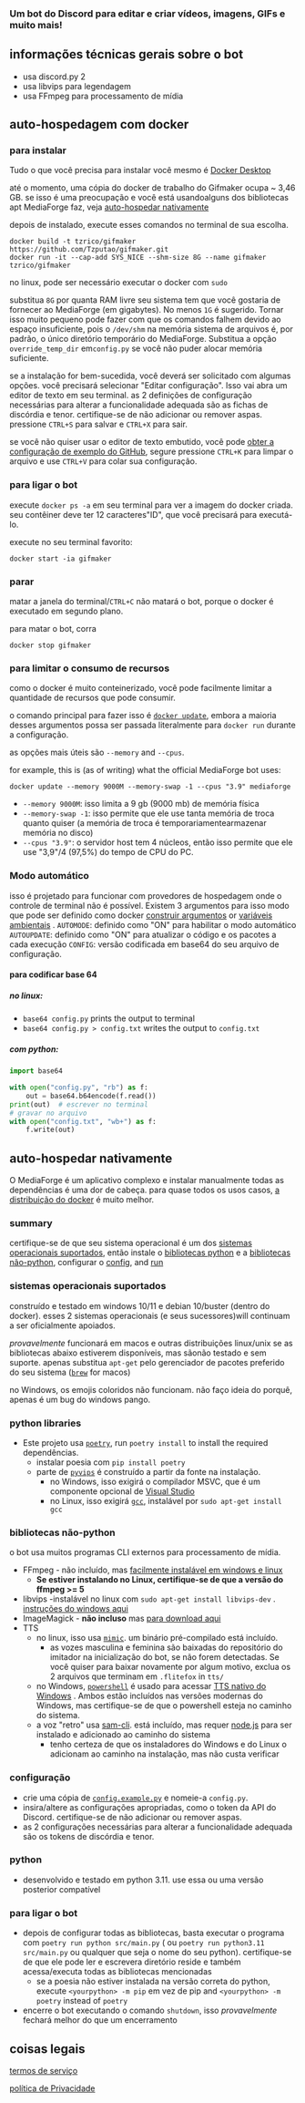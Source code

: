 ### Um bot do Discord para editar e criar vídeos, imagens, GIFs e muito mais!

## informações técnicas gerais sobre o bot

- usa discord.py 2
- usa libvips para legendagem
- usa FFmpeg para processamento de mídia

## auto-hospedagem com docker

### para instalar

Tudo o que você precisa para instalar você mesmo é [Docker Desktop](https://docs.docker.com/get-docker/)

até o momento, uma cópia do docker de trabalho do Gifmaker ocupa ~ 3,46 GB. se isso é uma preocupação e você está usandoalguns dos
bibliotecas apt MediaForge faz, veja [auto-hospedar nativamente](#to-self-host-natively)

depois de instalado, execute esses comandos no terminal de sua escolha.

```shell
docker build -t tzrico/gifmaker https://github.com/Tzputao/gifmaker.git
docker run -it --cap-add SYS_NICE --shm-size 8G --name gifmaker tzrico/gifmaker
```

no linux, pode ser necessário executar o docker com `sudo`

substitua `8G` por quanta RAM livre seu sistema tem que você gostaria de fornecer ao MediaForge (em gigabytes). No menos `1G`
é sugerido. Tornar isso muito pequeno pode fazer com que os comandos falhem devido ao espaço insuficiente, pois o `/dev/shm` na memória
sistema de arquivos é, por padrão, o único diretório temporário do MediaForge. Substitua a opção `override_temp_dir` em`config.py`
se você não puder alocar memória suficiente.

se a instalação for bem-sucedida, você deverá ser solicitado com algumas opções. você precisará selecionar "Editar configuração". Isso vai
abra um editor de texto em seu terminal. as 2 definições de configuração necessárias para alterar a funcionalidade adequada são as
fichas de discórdia e tenor. certifique-se de não adicionar ou remover aspas. pressione `CTRL+S` para salvar e `CTRL+X` para sair.

se você não quiser usar o editor de texto embutido, você pode [obter a configuração de exemplo do GitHub](config.example.py), segure
pressione `CTRL+K` para limpar o arquivo e use `CTRL+V` para colar sua configuração.

### para ligar o bot

execute `docker ps -a` em seu terminal para ver a imagem do docker criada. seu contêiner deve ter 12 caracteres"ID",
que você precisará para executá-lo.

execute no seu terminal favorito:

```shell
docker start -ia gifmaker
```

### parar

matar a janela do terminal/`CTRL+C` não matará o bot, porque o docker é executado em segundo plano.

para matar o bot, corra

```shell
docker stop gifmaker
```

### para limitar o consumo de recursos

como o docker é muito conteinerizado, você pode facilmente limitar a quantidade de recursos que pode consumir.

o comando principal para fazer isso é [`docker update`](https://docs.docker.com/engine/reference/commandline/update/#usage),
embora a maioria desses argumentos possa ser passada literalmente para `docker run` durante a configuração.

as opções mais úteis são `--memory` and `--cpus`.

for example, this is (as of writing) what the official MediaForge bot uses:

```shell
docker update --memory 9000M --memory-swap -1 --cpus "3.9" mediaforge
```

- `--memory 9000M`: isso limita a 9 gb (9000 mb) de memória física
- `--memory-swap -1`: isso permite que ele use tanta memória de troca quanto quiser (a memória de troca é temporariamentearmazenar memória
  no disco)
- `--cpus "3.9"`: o servidor host tem 4 núcleos, então isso permite que ele use "3,9"/4 (97,5%) do tempo de CPU do PC.

### Modo automático

isso é projetado para funcionar com provedores de hospedagem onde o controle de terminal não é possível. Existem 3 argumentos para isso
modo que pode ser definido como
docker [construir argumentos](https://docs.docker.com/engine/reference/commandline/build/#set-build-time-variables---build-arg)
or [variáveis ​​ambientais](https://docs.docker.com/engine/reference/commandline/run/#set-environment-variables--e---env---env-file)
.
`AUTOMODE`: definido como "ON" para habilitar o modo automático
`AUTOUPDATE`: definido como "ON" para atualizar o código e os pacotes a cada execução
`CONFIG`: versão codificada em base64 do seu arquivo de configuração.

#### para codificar base 64

##### no linux:

- `base64 config.py` prints the output to terminal
- `base64 config.py > config.txt` writes the output to `config.txt`

##### com python:

```python
import base64

with open("config.py", "rb") as f:
    out = base64.b64encode(f.read())
print(out)  # escrever no terminal
# gravar no arquivo
with open("config.txt", "wb+") as f:
    f.write(out)
```

## auto-hospedar nativamente

O MediaForge é um aplicativo complexo e instalar manualmente todas as dependências é uma dor de cabeça. para quase todos os usos
casos, [a distribuição do docker](#self-host-with-docker) é muito melhor.

### summary

certifique-se de que seu sistema operacional é um dos [sistemas operacionais suportados](#supported-oses), então instale o [bibliotecas python](#python-libraries)
e a [bibliotecas não-python](#non-python-libraries), configurar o [config](#config), and [run](#to-run)

### sistemas operacionais suportados

construído e testado em windows 10/11 e debian 10/buster (dentro do docker). esses 2 sistemas operacionais (e seus sucessores)will
continuam a ser oficialmente apoiados.

_provavelmente_ funcionará em macos e outras distribuições linux/unix se as bibliotecas abaixo estiverem disponíveis, mas sãonão testado e
sem suporte. apenas substitua `apt-get` pelo gerenciador de pacotes preferido do seu sistema ([`brew`](https://brew.sh/) for macos)

no Windows, os emojis coloridos não funcionam. não faço ideia do porquê, apenas é um bug do windows pango.

### python libraries

- Este projeto usa [`poetry`](https://python-poetry.org/), run `poetry install` to install the required dependências.
    - instalar poesia com `pip install poetry`
    - parte de [`pyvips`](https://pypi.org/project/pyvips/) é construído a partir da fonte na instalação.
        - no Windows, isso exigirá o compilador MSVC, que é um componente opcional
          de [Visual Studio](https://visualstudio.microsoft.com/downloads/)
        - no Linux, isso exigirá [`gcc`](https://packages.ubuntu.com/bionic/gcc), instalável
          por `sudo apt-get install gcc`

### bibliotecas não-python

o bot usa muitos programas CLI externos para processamento de mídia.

- FFmpeg - não incluído, mas [facilmente instalável em windows e linux](https://ffmpeg.org/download.html)
    - **Se estiver instalando no Linux, certifique-se de que a versão do ffmpeg >= 5**
- libvips -instalável no linux com `sudo apt-get install libvips-dev`
  . [instruções do windows aqui](https://www.libvips.org/install.html#installing-the-windows-binary)
- ImageMagick - **não incluso** mas [para download aqui](https://imagemagick.org/script/download.php)
- TTS
    - no linux, isso usa [`mimic`](https://github.com/MycroftAI/mimic1). um binário pré-compilado está incluído.
        - as vozes masculina e feminina são baixadas do repositório do imitador na inicialização do bot, se não forem detectadas. Se você quiser
          para baixar novamente por algum motivo, exclua os 2 arquivos que terminam em `.flitefox` in `tts/`
    - no Windows, [`powershell`](https://aka.ms/powershell) é usado para
      acessar [TTS nativo do Windows](https://docs.microsoft.com/en-us/uwp/api/windows.media.speechsynthesis.speechsynthesizer)
      . Ambos estão incluídos nas versões modernas do Windows, mas certifique-se de que o powershell esteja no caminho do sistema.
    - a voz "retro" usa [sam-cli](https://github.com/HexCodeFFF/sam-cli). está incluído, mas
      requer [node.js](https://nodejs.org/) para ser instalado e adicionado ao caminho do sistema
        - tenho certeza de que os instaladores do Windows e do Linux o adicionam ao caminho na instalação, mas não custa verificar

### configuração

- crie uma cópia de [`config.example.py`](config.example.py) e nomeie-a `config.py`.
- insira/altere as configurações apropriadas, como o token da API do Discord. certifique-se de não adicionar ou remover aspas.
- as 2 configurações necessárias para alterar a funcionalidade adequada são os tokens de discórdia e tenor.

### python

- desenvolvido e testado em python 3.11. use essa ou uma versão posterior compatível

### para ligar o bot

- depois de configurar todas as bibliotecas, basta executar o programa com `poetry run python src/main.py` (
  ou `poetry run python3.11 src/main.py` ou qualquer que seja o nome do seu python). certifique-se de que ele pode ler e escrevera
  diretório
  reside e também acessa/executa todas as bibliotecas mencionadas
    - se a poesia não estiver instalada na versão correta do python, execute `<yourpython> -m pip` em vez de pip
      and `<yourpython> -m poetry` instead of `poetry`
- encerre o bot executando o comando `shutdown`, isso _provavelmente_ fechará melhor do que um encerramento

## coisas legais

[termos de serviço](media/external/terms_of_service.md)

[política de Privacidade](media/external/privacy_policy.md)